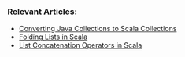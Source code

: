 ### Relevant Articles:

- [Converting Java Collections to Scala Collections](https://www.baeldung.com/scala/convert-java-collections)
- [Folding Lists in Scala](https://www.baeldung.com/scala/folding-lists)
- [List Concatenation Operators in Scala](https://www.baeldung.com/scala/list-concatenation-operators)
